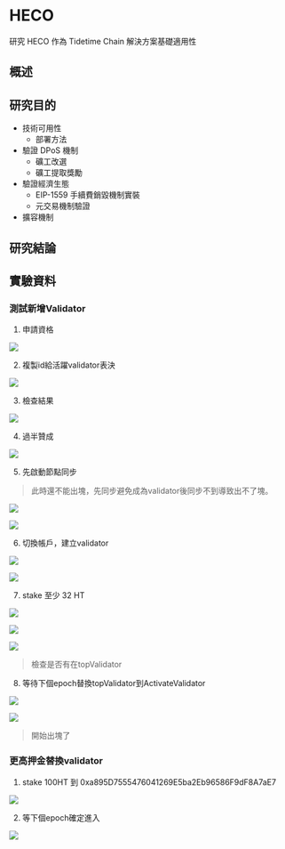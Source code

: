 # HECO
研究 HECO 作為 Tidetime Chain 解決方案基礎適用性

## 概述

## 研究目的
- 技術可用性
  - 部署方法
- 驗證 DPoS 機制
  - 礦工改選
  - 礦工提取獎勵
- 驗證經濟生態
  - EIP-1559 手續費銷毀機制實裝
  - 元交易機制驗證
- 擴容機制

## 研究結論

## 實驗資料
### 測試新增Validator

1. 申請資格

![](/img/HECO/1_createProposal.png)

2. 複製id給活躍validator表決

![](/img/HECO/2_copyProposalID.png)

3. 檢查結果

![](/img/HECO/3_checkProposal.png)

4. 過半贊成

![](/img/HECO/4_moreThanHalfV.png)

5. 先啟動節點同步
> 此時還不能出塊，先同步避免成為validator後同步不到導致出不了塊。

![](/img/HECO/5_notValidator.png)

![](/img/HECO/5_oriActiveValidator.png)

6. 切換帳戶，建立validator

![](/img/HECO/6_changeAccount.png)

![](/img/HECO/6_createValidator.png)

7. stake 至少 32 HT

![](/img/HECO/7_32HT.png)

![](/img/HECO/7_stake.png)

![](/img/HECO/7_topValidator.png)

> 檢查是否有在topValidator

8. 等待下個epoch替換topValidator到ActivateValidator

![](/img/HECO/8_nextEpoch.png)

![](/img/HECO/8_isValidatorMining.png)
> 開始出塊了


### 更高押金替換validator

1. stake 100HT 到 0xa895D7555476041269E5ba2Eb96586F9dF8A7aE7

![](/img/HECO/10_100stack.png)

2. 等下個epoch確定進入

![](/img/HECO/11_new21Validators.png)
